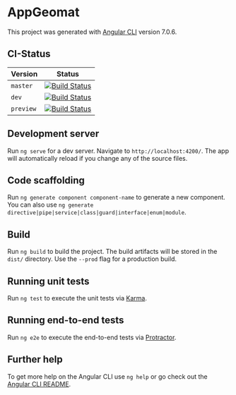 # AppGeomat

This project was generated with [Angular CLI](https://github.com/angular/angular-cli) version 7.0.6.

## CI-Status

| Version | Status |
| ------- | ------ |
| `master` | [![Build Status](https://travis-ci.org/GeoMatDigital/web-geomat.svg?branch=master)](https://travis-ci.org/GeoMatDigital/web-geomat) |
| `dev` | [![Build Status](https://travis-ci.org/GeoMatDigital/web-geomat.svg?branch=dev)](https://travis-ci.org/GeoMatDigital/web-geomat) | 
| `preview` | [![Build Status](https://travis-ci.org/GeoMatDigital/web-geomat.svg?branch=preview)](https://travis-ci.org/GeoMatDigital/web-geomat) |

## Development server

Run `ng serve` for a dev server. Navigate to `http://localhost:4200/`. The app will automatically reload if you change any of the source files.

## Code scaffolding

Run `ng generate component component-name` to generate a new component. You can also use `ng generate directive|pipe|service|class|guard|interface|enum|module`.

## Build

Run `ng build` to build the project. The build artifacts will be stored in the `dist/` directory. Use the `--prod` flag for a production build.

## Running unit tests

Run `ng test` to execute the unit tests via [Karma](https://karma-runner.github.io).

## Running end-to-end tests

Run `ng e2e` to execute the end-to-end tests via [Protractor](http://www.protractortest.org/).

## Further help

To get more help on the Angular CLI use `ng help` or go check out the [Angular CLI README](https://github.com/angular/angular-cli/blob/master/README.md).
